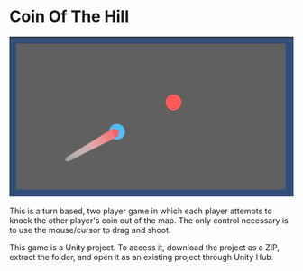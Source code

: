# Coin Of The Hill

![Game Image](readmeimg.png)

This is a turn based, two player game in which each player attempts to knock the other player's coin out of the map. The only control necessary is to use the mouse/cursor to drag and shoot.

This game is a Unity project. To access it, download the project as a ZIP, extract the folder, and open it as an existing project through Unity Hub.
